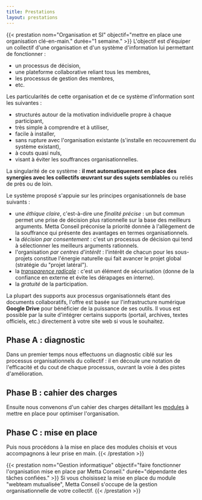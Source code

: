 ```yaml
---
title: Prestations
layout: prestations
---
```


{{< prestation nom="Organisation et SI" objectif="mettre en place une organisation clé-en-main." durée="1 semaine." >}}
L'objectif est d'équiper un collectif d'une organisation et d'un système d'information lui permettant de fonctionner :
- un processus de décision,
- une plateforme collaborative reliant tous les membres,
- les processus de gestion des membres,
- etc.

Les particularités de cette organisation et de ce système d'information sont les suivantes :
- structurés autour de la motivation individuelle propre à chaque participant,
- très simple à comprendre et à utiliser,
- facile à installer,
- sans rupture avec l'organisation existante (s'installe en recouvrement du système existant),
- à couts quasi nuls,
- visant à éviter les souffrances organisationnelles.

La singularité de ce système : **il met automatiquement en place des synergies avec les collectifs œuvrant sur des sujets semblables** ou reliés de près ou de loin.

Le système proposé s'appuie sur les principes organisationnels de base suivants :
- une *éthique claire*, c'est-à-dire une *finalité précise* : un but commun permet une prise de décision plus rationnelle sur la base des meilleurs arguments. Metta Conseil préconise la priorité donnée à l'allègement de la souffrance qui présente des avantages en termes organisationnels.
- la *décision par consentement* : c'est un processus de décision qui tend à sélectionner les meilleurs arguments rationnels.
- l'organisation *par centres d'intérêt* : l'intérêt de chacun pour les sous-projets constitue l'énergie naturelle qui fait avancer le projet global (stratégie du "projet latéral").
- la *[transparence radicale](https://fr.wikipedia.org/wiki/Transparence_radicale)* : c'est un élément de sécurisation (donne de la confiance en externe et évite les dérapages en interne).
- la *gratuité* de la participation.

La plupart des supports aux processus organisationnels étant des documents collaboratifs, l'offre est basée sur l'infrastructure numérique **Google Drive** pour bénéficier de la puissance de ses outils. Il vous est possible par la suite d'intégrer certains supports (portail, archives, textes officiels, etc.) directement à votre site web si vous le souhaitez.

## Phase A : diagnostic
Dans un premier temps nous effectuons un diagnostic ciblé sur les processus organisationnels du collectif : il en découle une notation de l'efficacité et du cout de chaque processus, ouvrant la voie à des pistes d'amélioration.

## Phase B : cahier des charges
Ensuite nous convenons d'un cahier des charges détaillant les [modules](/modules/) à mettre en place pour optimiser l'organisation.

## Phase C : mise en place
Puis nous procédons à la mise en place des modules choisis et vous accompagnons à leur prise en main.
{{< /prestation >}}

{{< prestation nom="Gestion informatique" objectif="faire fonctionner l'organisation mise en place par Metta Conseil." durée="dépendante des tâches confiées." >}}
Si vous choisissez la mise en place du module "webteam mutualisée", Metta Conseil s'occupe de la gestion organisationnelle de votre collectif.
{{< /prestation >}}
